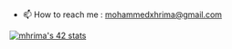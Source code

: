 - 📫 How to reach me : mohammedxhrima@gmail.com

[![mhrima's 42 stats](https://badge.mediaplus.ma/greenbinary/mhrima)](https://github.com/oakoudad/badge42)
